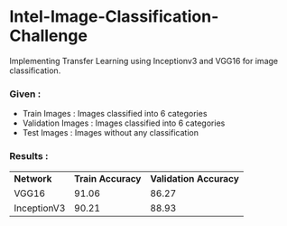 # Intel-Image-Classification-Challenge
Implementing Transfer Learning using Inceptionv3 and VGG16 for image classification.

### Given : 

- Train Images : Images classified into 6 categories
- Validation Images : Images classified into 6 categories
- Test Images : Images without any classification

### Results :

<table>
  <tr><td> <b>Network</b> </td> <td> <b>Train Accuracy</b> </td> <td> <b>Validation Accuracy</b> </td> </tr>
  <tr><td> VGG16 </td> <td> 91.06 </td> <td> 86.27 </td> </tr>
  <tr><td> InceptionV3 </td> <td> 90.21 </td> <td> 88.93 </td> </tr>
